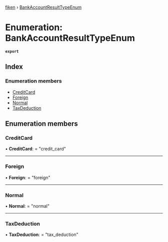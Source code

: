 [fiken](../README.md) › [BankAccountResultTypeEnum](bankaccountresulttypeenum.md)

# Enumeration: BankAccountResultTypeEnum

**`export`** 

## Index

### Enumeration members

* [CreditCard](bankaccountresulttypeenum.md#creditcard)
* [Foreign](bankaccountresulttypeenum.md#foreign)
* [Normal](bankaccountresulttypeenum.md#normal)
* [TaxDeduction](bankaccountresulttypeenum.md#taxdeduction)

## Enumeration members

###  CreditCard

• **CreditCard**: = "credit_card"

___

###  Foreign

• **Foreign**: = "foreign"

___

###  Normal

• **Normal**: = "normal"

___

###  TaxDeduction

• **TaxDeduction**: = "tax_deduction"
